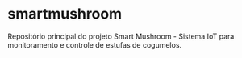 # smartmushroom
Repositório principal do projeto Smart Mushroom - Sistema IoT para monitoramento e controle de estufas de cogumelos.
